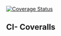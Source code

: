 [![Coverage Status](https://coveralls.io/repos/github/JoyLubega/python_ci_coveralls/badge.svg?branch=develop)](https://coveralls.io/github/JoyLubega/python_ci_coveralls?branch=develop)

## CI- Coveralls
